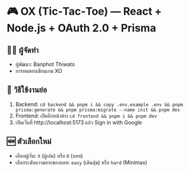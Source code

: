 # 🎮 OX (Tic‑Tac‑Toe) — React + Node.js + OAuth 2.0 + Prisma

## 👩‍💻 ผู้จัดทำ
- ผู้พัฒนา: Banphot Thiwato
- การทดสอบเขียนเกม XO

## 🚀 วิธีใช้งานย่อ
1) Backend: `cd backend && pnpm i && copy .env.example .env && pnpm prisma:generate && pnpm prisma:migrate --name init && pnpm dev`
2) Frontend: เปิดอีกหน้าต่าง `cd frontend && pnpm i && pnpm dev`
3) เปิดเว็บที่ http://localhost:5173 แล้ว Sign in with Google

## 🆕 ตัวเลือกใหม่
- เลือกผู้เริ่ม: `X` (ผู้เล่น) หรือ `O` (บอท)
- เลือกระดับความยากของบอท: `easy` (เดินสุ่ม) หรือ `hard` (Minimax)
